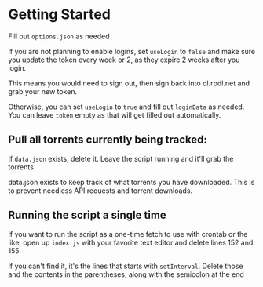 # Getting Started

Fill out `options.json` as needed

If you are not planning to enable logins, set `useLogin` to `false` and make sure you update the token every week or 2, as they expire 2 weeks after you login.

This means you would need to sign out, then sign back into dl.rpdl.net and grab your new token.

Otherwise, you can set `useLogin` to `true` and fill out `loginData` as needed. You can leave `token` empty as that will get filled out automatically.

## Pull all torrents currently being tracked:

If `data.json` exists, delete it. Leave the script running and it'll grab the torrents.

data.json exists to keep track of what torrents you have downloaded. This is to prevent needless API requests and torrent downloads.

## Running the script a single time

If you want to run the script as a one-time fetch to use with crontab or the like, open up `index.js` with your favorite text editor and delete lines 152 and 155

If you can't find it, it's the lines that starts with `setInterval`. Delete those and the contents in the parentheses, along with the semicolon at the end
